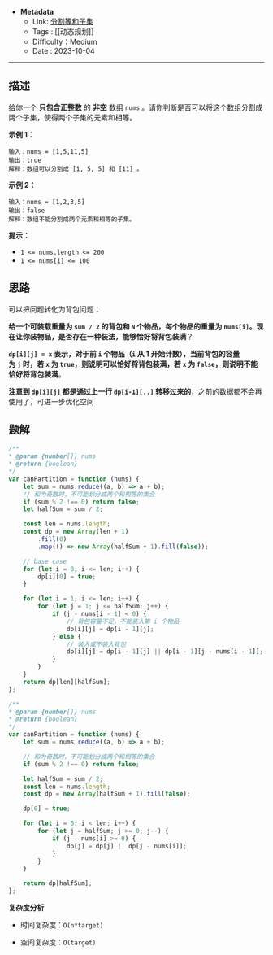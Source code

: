 - **Metadata**
	- Link: [分割等和子集](https://leetcode.cn/problems/partition-equal-subset-sum/description/ "https://leetcode.cn/problems/partition-equal-subset-sum/description/")
	- Tags : [[动态规划]]
	- Difficulty：Medium
	- Date : 2023-10-04
---

## 描述

给你一个 **只包含正整数** 的 **非空** 数组 `nums` 。请你判断是否可以将这个数组分割成两个子集，使得两个子集的元素和相等。

**示例 1：**

```
输入：nums = [1,5,11,5]
输出：true
解释：数组可以分割成 [1, 5, 5] 和 [11] 。
```

**示例 2：**

```
输入：nums = [1,2,3,5]
输出：false
解释：数组不能分割成两个元素和相等的子集。
```

**提示：**

- `1 <= nums.length <= 200`
- `1 <= nums[i] <= 100`

## 思路

可以把问题转化为背包问题：

**给一个可装载重量为 `sum / 2` 的背包和 `N` 个物品，每个物品的重量为 `nums[i]`。现在让你装物品，是否存在一种装法，能够恰好将背包装满**？

**`dp[i][j] = x` 表示，对于前 `i` 个物品（`i` 从 1 开始计数），当前背包的容量为 `j` 时，若 `x` 为 `true`，则说明可以恰好将背包装满，若 `x` 为 `false`，则说明不能恰好将背包装满**。

**注意到 `dp[i][j]` 都是通过上一行 `dp[i-1][..]` 转移过来的**，之前的数据都不会再使用了，可进一步优化空间

## 题解

```js
/**
* @param {number[]} nums
* @return {boolean}
*/
var canPartition = function (nums) {
    let sum = nums.reduce((a, b) => a + b);
    // 和为奇数时，不可能划分成两个和相等的集合
    if (sum % 2 !== 0) return false;
    let halfSum = sum / 2;

    const len = nums.length;
    const dp = new Array(len + 1)
        .fill(0)
        .map(() => new Array(halfSum + 1).fill(false));

    // base case
    for (let i = 0; i <= len; i++) {
        dp[i][0] = true;
    }

    for (let i = 1; i <= len; i++) {
        for (let j = 1; j <= halfSum; j++) {
            if (j - nums[i - 1] < 0) {
                // 背包容量不足，不能装入第 i 个物品
                dp[i][j] = dp[i - 1][j];
            } else {
                // 装入或不装入背包
                dp[i][j] = dp[i - 1][j] || dp[i - 1][j - nums[i - 1]];
            }
        }
    }
    return dp[len][halfSum];
};
```

```js
/**
* @param {number[]} nums
* @return {boolean}
*/
var canPartition = function (nums) {
    let sum = nums.reduce((a, b) => a + b);

    // 和为奇数时，不可能划分成两个和相等的集合
    if (sum % 2 !== 0) return false;

    let halfSum = sum / 2;
    const len = nums.length;
    const dp = new Array(halfSum + 1).fill(false);

    dp[0] = true;

    for (let i = 0; i < len; i++) {
        for (let j = halfSum; j >= 0; j--) {
            if (j - nums[i] >= 0) {
                dp[j] = dp[j] || dp[j - nums[i]];
            }
        }
    }

    return dp[halfSum];
};
```

**复杂度分析**

- 时间复杂度：`O(n*target)`

- 空间复杂度：`O(target)`
